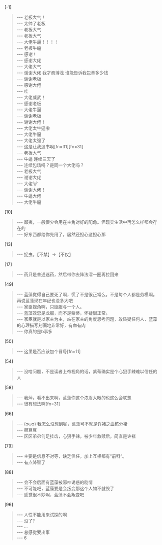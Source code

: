 
[-1] 
>--- 老板大气！<br>
>--- 太帅了老板<br>
>--- 老板大气<br>
>--- 老板大气<br>
>--- 大佬牛逼！！！！<br>
>--- 老板牛逼<br>
>--- 感谢！<br>
>--- 感谢大佬<br>
>--- 大佬大气<br>
>--- 谢谢大佬
我才疏博浅   谁能告诉我包章多少钱<br>
>--- 谢谢老板<br>
>--- 感谢大佬<br>
>--- 哇<br>
>--- 大佬威武！<br>
>--- 感谢老板<br>
>--- 大佬牛逼<br>
>--- 谢谢老板<br>
>--- 谢谢大佬！<br>
>--- 大佬太牛逼啦<br>
>--- 大佬牛逼<br>
>--- 大佬太强了<br>
>--- 这是让我追书啊[fn=31][fn=31]<br>
>--- 老板大气<br>
>--- 牛逼
连续三天了<br>
>--- 连续包场吗？是同一个大佬吗？<br>
>--- 老板大气<br>
>--- 谢谢大佬<br>
>--- 大佬🐮<br>
>--- 谢谢大佬！<br>
>--- 牛逼大佬<br>
>--- 大佬牛逼<br>

[10] 
>--- 鄙夷，一般很少会用在主角对好的配角。但现实生活中再怎么样都会存在的<br>
>--- 好东西都给你先用了，居然还担心这担心那<br>

[13] 
>--- 捉虫。【不禁】→【不仅】<br>

[17] 
>--- 药只是普通迷药，然后带你去阵法溜一圈再拉回来<br>

[49] 
>--- 蓝藻觉得自己要死了啊，慌了不是很正常么。不是每个人都是劳模啊。再说蓝藻现在年纪也没多大吧<br>
>--- 家臣视角啊，只臣服与一个人。<br>
>--- 蓝藻效忠是龙服，而不是紫蒂，怀疑很正常。<br>
>--- 家臣就是以家主为主，站在家主的角度思考问题，敢质疑任何人，蓝藻的心理描写刻画地非常好，有血有肉<br>
>--- 你真的是b事多<br>

[50] 
>--- 这里是否应该加个冒号[fn=11]<br>

[54] 
>--- 没啥问题，不是读者上帝视角的话，紫蒂确实是个心狠手辣难以信任的人<br>

[58] 
>--- 我焯，看不出来啊，蓝藻你这个浓眉大眼的也这么会联想<br>
>--- 很有想法啊[fn=31]<br>

[66] 
>--- (ಡωಡ) 我怎么没想到呢，蓝藻可不就是许褚之血核分褚<br>
>--- 额豆豆<br>
>--- 区区弟弟何足挂齿，心狠手辣，被少年救赎后，简直是许褚<br>

[79] 
>--- 主要是信息不对等，缺乏信任，加上互相都有“前科”。<br>
>--- 有点降智了<br>

[88] 
>--- 会不会后面有蓝藻被邪神诱惑的剧情<br>
>--- 不可能吧，蓝藻要是会叛变那这个人物不就毁了<br>
>--- 感觉很不妙啊，蓝藻不会叛变吧<br>

[96] 
>--- 人性不能用来试探的啊<br>
>--- 没了?<br>
>--- …<br>
>--- 总感觉要出事<br>
>--- 6<br>
